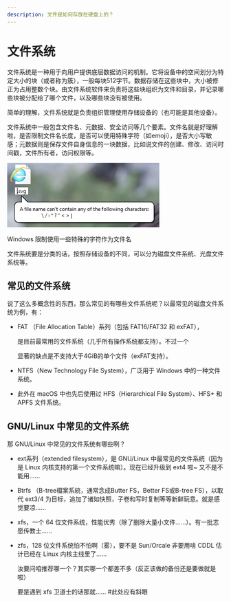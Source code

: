 ```yaml
---
description: 文件是如何存放在硬盘上的？
---
```


# 文件系统

文件系统是一种用于向用户提供底层数据访问的机制。它将设备中的空间划分为特定大小的块（或者称为簇），一般每块512字节。数据存储在这些块中，大小被修正为占用整数个块。由文件系统软件来负责将这些块组织为文件和目录，并记录哪些块被分配给了哪个文件，以及哪些块没有被使用。

简单的理解，文件系统就是负责组织管理使用存储设备的（也可能是其他设备）。

文件系统中一般包含文件名、元数据、安全访问等几个要素。文件名就是好理解啦，是否限制文件名长度，是否可以使用特殊字符（如emoji），是否大小写敏感；元数据则是保存文件自身信息的一块数据，比如说文件的创建、修改、访问时间戳，文件所有者，访问权限等。

![](../../assets/windows_bad_filename.jpg)

Windows 限制使用一些特殊的字符作为文件名

文件系统要是分类的话，按照存储设备的不同，可以分为磁盘文件系统、光盘文件系统等。

## 常见的文件系统

说了这么多概念性的东西，那么常见的有哪些文件系统呢？以最常见的磁盘文件系统为例，有：

* FAT （File Allocation Table）系列（包括 FAT16/FAT32 和 exFAT），

  是目前最常用的文件系统（几乎所有操作系统都支持）。不过一个

  显著的缺点是不支持大于4GiB的单个文件（exFAT支持）。

* NTFS（New Technology File System），广泛用于 Windows 中的一种文件系统。
* 此外在 macOS 中也先后使用过 HFS（Hierarchical File System）、HFS+ 和 APFS 文件系统。

## GNU/Linux 中常见的文件系统

那 GNU/Linux 中常见的文件系统有哪些咧？

* ext系列（extended filesystem），是 GNU/Linux 中最常见的文件系统（因为是 Linux 内核支持的第一个文件系统嘛）。现在已经升级到 ext4 啦~ 又不是不能用……
* Btrfs （B-tree檔案系統，通常念成Butter FS，Better FS或B-tree FS），以取代 ext3/4 为目标，追加了诸如快照，子卷和写时复制等等新鲜玩意。就是感觉要凉……
* xfs，一个 64 位文件系统，性能优秀（除了删除大量小文件……）。有一批志愿传教士……
* zfs，128 位文件系统怕不怕啊（雾），要不是 Sun/Orcale 非要用啥 CDDL 估计已经在 Linux 内核主线里了……

  汝要问咱推荐哪一个？其实哪一个都差不多（反正该做的备份还是要做就是啦）

  要是遇到 xfs 卫道士的话那就…… \#此处应有斜眼

